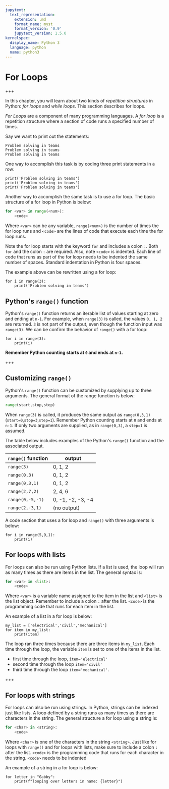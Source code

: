 ```yaml
---
jupytext:
  text_representation:
    extension: .md
    format_name: myst
    format_version: '0.9'
    jupytext_version: 1.5.0
kernelspec:
  display_name: Python 3
  language: python
  name: python3
---
```


# For Loops

+++

In this chapter, you will learn about two kinds of _repetition structures_ in Python: _for loops_ and _while loops_. This section describes for loops.

_For Loops_ are a component of many programming languages. A _for loop_ is a repetition structure where a section of code runs a specified number of times.

Say we want to print out the statements:

```text
Problem solving in teams
Problem solving in teams
Problem solving in teams
```

One way to accomplish this task is by coding three print statements in a row:

```{code-cell} ipython3
print('Problem solving in teams')
print('Problem solving in teams')
print('Problem solving in teams')
```

Another way to accomplish the same task is to use a for loop. The basic structure of a for loop in Python is below:

```python
for <var> in range(<num>):
    <code>

```

Where ```<var>``` can be any variable, ```range(<num>)``` is the number of times the for loop runs and ```<code>``` are the lines of code that execute each time the for loop runs.

Note the for loop starts with the keyword ```for``` and includes a colon ```:```. Both ```for``` and the colon ```:``` are required. Also, note ```<code>``` is indented. Each line of code that runs as part of the for loop needs to be indented the same number of spaces. Standard indentation in Python is four spaces.

The example above can be rewritten using a for loop:

```{code-cell} ipython3
for i in range(3):
    print('Problem solving in teams')
```

## Python's ```range()``` function

Python's ```range()``` function returns an iterable list of values starting at zero and ending at ```n-1```. For example, when ```range(3)``` is called, the values ```0, 1, 2``` are returned. ```3``` is not part of the output, even though the function input was ```range(3)```. We can be confirm the behavior of ```range()``` with a for loop:

```{code-cell} ipython3
for i in range(3):
    print(i)
```

**Remember Python counting starts at ```0``` and ends at ```n-1```.**

+++

## Customizing ```range()```

Python's ```range()``` function can be customized by supplying up to three arguments. The general format of the range function is below:

```python
range(start,stop,step)
```

When ```range(3)``` is called, it produces the same output as ```range(0,3,1)``` (```start=0```,```stop=3```,```step=1```). Remember Python counting starts at ```0``` and ends at ```n-1```. If only two arguments are supplied, as in ```range(0,3)```, a ```step=1``` is assumed.

The table below includes examples of the Python's ```range()``` function and the associated output.

| ```range()``` function | output |
| --- | --- |
| ```range(3)``` | 0, 1, 2 |
| ```range(0,3)``` | 0, 1, 2 |
| ```range(0,3,1)``` | 0, 1, 2 |
| ```range(2,7,2)``` | 2, 4, 6 |
| ```range(0,-5,-1)``` | 0, -1, -2, -3, -4 |
| ```range(2,-3,1)``` | (no output) |

A code section that uses a for loop and ```range()``` with three arguments is below:

```{code-cell} ipython3
for i in range(5,9,1):
    print(i)
```

## For loops with lists

For loops can also be run using Python lists. If a list is used, the loop will run as many times as there are items in the list. The general syntax is:

```python
for <var> in <list>:
    <code>
```

Where ```<var>``` is a variable name assigned to the item in the list and ```<list>``` is the list object. Remember to include a colon ``` : ``` after the list.  ```<code>``` is the programming code that runs for each item in the list.

An example of a list in a for loop is  below:

```{code-cell} ipython3
my_list = ['electrical','civil','mechanical']
for item in my_list:
    print(item)
```

The loop ran three times because there are three items in ```my_list```. Each time through the loop, the variable ```item``` is set to one of the items in the list.

 * first time through the loop, ```item='electrical'```
 * second time through the loop ```item='civil'```
 * third time through the loop ```item='mechanical'```.

+++

## For loops with strings

For loops can also be run using strings. In Python, strings can be indexed just like lists. A loop defined by a string runs as many times as there are characters in the string. The general structure a for loop using a string is:

```python
for <char> in <string>:
    <code>
```

Where ```<char>``` is one of the characters in the string ```<string>```. Just like for loops with ```range()``` and for loops with lists, make sure to include a colon ``` : ``` after the list.  ```<code>``` is the programming code that runs for each character in the string. ```<code>``` needs to be indented

An example of a string in a for loop is below:

```{code-cell} ipython3
for letter in "Gabby":
    print(f"looping over letters in name: {letter}")
```

